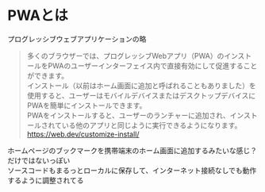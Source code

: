 # PWAとは
プログレッシブウェブアプリケーションの略

> 多くのブラウザーでは、プログレッシブWebアプリ（PWA）のインストールをPWAのユーザーインターフェイス内で直接有効にして促進することができます。  
インストール（以前はホーム画面に追加と呼ばれることもありました）を使用すると、ユーザーはモバイルデバイスまたはデスクトップデバイスにPWAを簡単にインストールできます。  
PWAをインストールすると、ユーザーのランチャーに追加され、インストールされている他のアプリと同じように実行できるようになります。  
https://web.dev/customize-install/

ホームページのブックマークを携帯端末のホーム画面に追加するみたいな感じ？だけではないっぽい  
ソースコードもまるっとローカルに保存して、インターネット接続なしでも動作するように調整されてる

